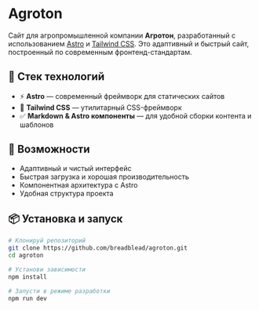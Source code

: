 # Agroton

Сайт для агропромышленной компании **Агротон**, разработанный с использованием [Astro](https://astro.build/) и [Tailwind CSS](https://tailwindcss.com/). Это адаптивный и быстрый сайт, построенный по современным фронтенд-стандартам.

## 🧰 Стек технологий

- ⚡ **Astro** — современный фреймворк для статических сайтов
- 🎨 **Tailwind CSS** — утилитарный CSS-фреймворк
- ✅ **Markdown & Astro компоненты** — для удобной сборки контента и шаблонов

## 🚀 Возможности

- Адаптивный и чистый интерфейс
- Быстрая загрузка и хорошая производительность
- Компонентная архитектура с Astro
- Удобная структура проекта

## 📦 Установка и запуск

```bash
# Клонируй репозиторий
git clone https://github.com/breadblead/agroton.git
cd agroton

# Установи зависимости
npm install

# Запусти в режиме разработки
npm run dev


